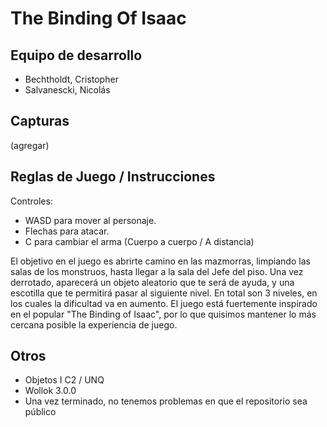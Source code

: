 # The Binding Of Isaac

## Equipo de desarrollo

- Bechtholdt, Cristopher
- Salvanescki, Nicolás

## Capturas

(agregar)

## Reglas de Juego / Instrucciones

Controles:
- WASD para mover al personaje.
- Flechas para atacar.
- C para cambiar el arma (Cuerpo a cuerpo / A distancia)

El objetivo en el juego es abrirte camino en las mazmorras, limpiando las salas de los monstruos, hasta llegar a la sala del Jefe del piso. Una vez derrotado, aparecerá un objeto aleatorio que te será de ayuda, y una escotilla que te permitirá pasar al siguiente nivel. En total son 3 niveles, en los cuales la dificultad va en aumento.
El juego está fuertemente inspirado en el popular "The Binding of Isaac", por lo que quisimos mantener lo más cercana posible la experiencia de juego.

## Otros

- Objetos I C2 / UNQ
- Wollok 3.0.0
- Una vez terminado, no tenemos problemas en que el repositorio sea público
